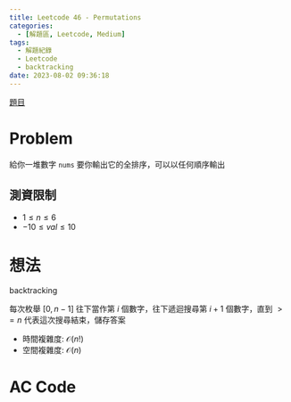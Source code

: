 ```yaml
---
title: Leetcode 46 - Permutations
categories:
  - [解題區, Leetcode, Medium]
tags:
  - 解題紀錄
  - Leetcode
  - backtracking
date: 2023-08-02 09:36:18
---
```


[題目](https://leetcode.com/problems/permutations/)

# Problem

給你一堆數字 `nums` 要你輸出它的全排序，可以以任何順序輸出

## 測資限制

- $1 \le n \le 6$
- $-10 \le val \le 10$

# 想法

backtracking

每次枚舉 $[0, n-1]$ 往下當作第 $i$ 個數字，往下遞迴搜尋第 $i+1$ 個數字，直到 $>= n$ 代表這次搜尋結束，儲存答案

- 時間複雜度: $\mathcal{O}(n!)$
- 空間複雜度: $\mathcal{O}(n)$

# AC Code

<script src="https://emgithub.com/embed-v2.js?target=https%3A%2F%2Fgithub.com%2Froy4801%2Fsolved_problems%2Fblob%2Fmaster%2Fleetcode%2F46.cpp%23L18-L59&style=github&type=code&showBorder=on&showLineNumbers=on&showFileMeta=on&showFullPath=on&showCopy=on"></script>

